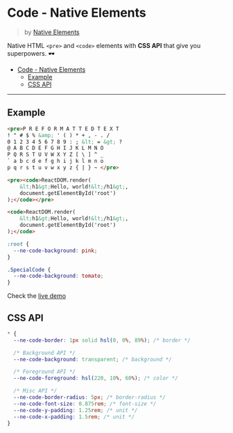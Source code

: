 # Code - Native Elements
> by [Native Elements](https://github.com/equinusocio/native-elements)

Native HTML `<pre>` and `<code>` elements with **CSS API** that give you superpowers. 🕶

<!-- TOC -->

- [Code - Native Elements](#code---native-elements)
  - [Example](#example)
  - [CSS API](#css-api)

<!-- /TOC -->

---

## Example

```html
<pre>P R E F O R M A T T E D T E X T
! " # $ % &amp; ' ( ) * + , - . /
0 1 2 3 4 5 6 7 8 9 : ; &lt; = &gt; ?
@ A B C D E F G H I J K L M N O
P Q R S T U V W X Y Z [ \ ] ^ _
` a b c d e f g h i j k l m n o
p q r s t u v w x y z { | } ~ </pre>

<pre><code>ReactDOM.render(
    &lt;h1&gt;Hello, world!&lt;/h1&gt;,
    document.getElementById('root')
);</code></pre>

<code>ReactDOM.render(
    &lt;h1&gt;Hello, world!&lt;/h1&gt;,
    document.getElementById('root')
);</code>
```

```css
:root {
  --ne-code-background: pink;
}

.SpecialCode {
  --ne-code-background: tomato;
}
```

Check the [live demo](https://ne-code.stackblitz.io/)


## CSS API

```css
* {
  --ne-code-border: 1px solid hsl(0, 0%, 89%); /* border */

  /* Background API */
  --ne-code-background: transparent; /* background */

  /* Foreground API */
  --ne-code-foreground: hsl(220, 10%, 60%); /* color */

  /* Misc API */
  --ne-code-border-radius: 5px; /* border-radius */
  --ne-code-font-size: 0.875rem; /* font-size */
  --ne-code-y-padding: 1.25rem; /* unit */
  --ne-code-x-padding: 1.5rem; /* unit */
}
```
